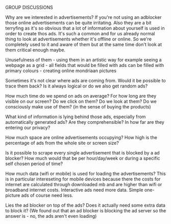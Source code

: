 GROUP DISCUSSIONS

Why are we interested in advertisements? 
If you're not using an adblocker those online advertisements can be quite irritating. Also they are a bit terryfing as it's so obvious that a lot of information about yourself is used in order to create thos ads. 
It's such a common and for us already normal thing to look at advertisements whether it's offline or online. So we're completely used to it and aware of them but at the same time don't look at them critical enough maybe. 


Unusefulness of them - using them in an artistic way
for example seeing a webpage as a grid - all fields that would be filled with ads can be filled with  primary colours - creating online mondriaan pictures

Sometimes it's not clear where ads are coming from. Would it be possible to trace them back? Is it always logical or do we also get random ads?

How much time do we spend on ads on average? For how long are they visible on our screen? Do we click on them? Do we look at them? 
Do we consciously make use of them? (in the sense of buying the products) 

What kind of information is lying behind those ads, especially from automatically generated ads? Are they comprehensible? 
In how far are they entering our privacy?


How much space are online advertisements occupying? How high is the percentage of ads from the whole site or screen size?

Is it possible to scrape every single advertisement that is blocked by a ad blocker? How much would that be per hour/day/week  or during a specific self chosen period of time?

How much data (wifi or mobile) is used for loading the advertisements? This is in particular intereseting for mobile devices because there the costs for internet are calculated through downloaded mb and are higher than wifi or broadband internet costs. 
Interactive ads need more data. Simple one-picture ads of course need less. 

Lies the ad blocker on top of the ads? Does it actually need some extra data to block it? (We found out that an ad blocker is blocking the ad server so the answer is - no, the ads aren't even loading)
